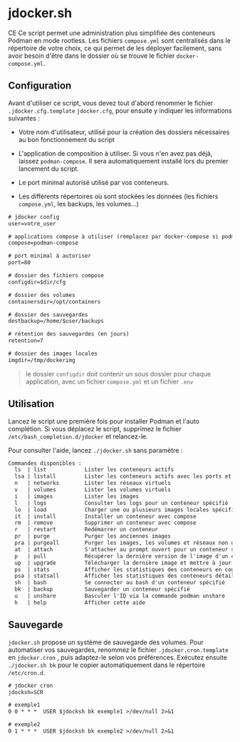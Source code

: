 # jdocker.sh

CE Ce script permet une administration plus simplifiée des conteneurs Podman en mode rootless. Les fichiers `compose.yml` sont centralisés dans le répertoire de votre choix, ce qui permet de les déployer facilement, sans avoir besoin d'être dans le dossier où se trouve le fichier `docker-compose.yml`.

## Configuration

Avant d'utiliser ce script, vous devez tout d'abord renommer le fichier `.jdocker.cfg.template` `jdocker.cfg`, pour ensuite y indiquer les informations suivantes :

- Votre nom d'utilisateur, utilisé pour la création des dossiers nécessaires au bon fonctionnement du script

- L'application de composition à utiliser. Si vous n'en avez pas déjà, laissez `podman-compose`. Il sera automatiquement installé lors du premier lancement du script.

- Le port minimal autorisé utilisé par vos conteneurs.

- Les différents répertoires où sont stockées les données (les fichiers `compose.yml`, les backups, les volumes...)

```txt
# jdocker config
user=votre_user

# applications compose à utiliser (remplacez par docker-compose si podman-docker est installé)
compose=podman-compose

# port minimal à autoriser
port=80

# dossier des fichiers compose
configdir=$dir/cfg

# dossier des volumes
containersdir=/opt/containers

# dossier des sauvegardes
destbackup=/home/$user/backups

# rétention des sauvegardes (en jours)
retention=7

# dossier des images locales
imgdir=/tmp/dockerimg

```

> le dossier `configdir` doit contenir un sous dossier pour chaque application, avec un fichier `compose.yml` et un fichier `.env`

## Utilisation

Lancez le script une première fois pour installer Podman et l'auto complétion. Si vous déplacez le script, supprimez le fichier `/etc/bash_completion.d/jdocker` et relancez-le.

Pour consulter l'aide, lancez `./jdocker.sh` sans paramètre :

```txt
Commandes disponibles :
  ls  | list            Lister les conteneurs actifs
  lsa | listall         Lister les conteneurs actifs avec les ports et l'image utilisée
  n   | networks        Lister les réseaux virtuels
  v   | volumes         Lister les volumes virtuels
  i   | images          Lister les images
  l   | logs            Consulter les logs pour un conteneur spécifié
  lo  | load            Charger une ou plusieurs images locales spécifiées
  it  | install         Installer un conteneur avec compose
  rm  | remove          Supprimer un conteneur avec compose
  r   | restart         Redémarrer un conteneur
  pr  | purge           Purger les anciennes images
  pra | purgeall        Purger les images, les volumes et réseaux non utilisés
  at  | attach          S'attacher au prompt ouvert pour un conteneur spécifié
  p   | pull            Récupérer la dernière version de l'image d'un conteneur spécifié
  up  | upgrade         Télécharger la dernière image et mettre à jour un conteneur spécifié
  ps  | stats           Afficher les statistiques des conteneurs en cours d'exécution
  psa | statsall        Afficher les statistiques des conteneurs détaillées
  sh  | bash            Se connecter au bash d'un conteneur spécifié
  bk  | backup          Sauvegarder un conteneur spécifié
  u   | unshare         Basculer l'ID via la commande podman unshare
  h   | help            Afficher cette aide
```

## Sauvegarde

`jdocker.sh` propose un système de sauvegarde des volumes. Pour automatiser vos sauvegardes, renommez le fichier `.jdocker.cron.template` en `jdocker.cron` , puis adaptez-le selon vos préférences. 
Exécutez ensuite `./jdocker.sh bk` pour le copier automatiquement dans le répertoire `/etc/cron.d`.

```txt
# jdocker cron
jdocksh=SCR

# exemple1
0 0 * * *  USER $jdocksh bk exemple1 >/dev/null 2>&1

# exemple2
0 1 * * *  USER $jdocksh bk exemple2 >/dev/null 2>&1
```

